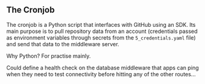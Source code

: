 ## The Cronjob

The cronjob is a Python script that interfaces with GitHub using an SDK. Its main purpose is to pull repository data from an account (credentials passed as environment variables through secrets from the `5_credentials.yaml` file) and send that data to the middleware server.

Why Python? For practise mainly.

Could define a health check on the database middleware that apps can ping when they need to test connectivity before hitting any of the other routes...